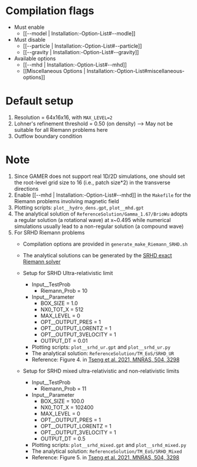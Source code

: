 # Compilation flags
- Must enable
   - [[--model | Installation:-Option-List#--modle]]
- Must disable
   - [[--particle | Installation:-Option-List#--particle]]
   - [[--gravity | Installation:-Option-List#--gravity]]
- Available options
   - [[--mhd | Installation:-Option-List#--mhd]]
   - [[Miscellaneous Options | Installation:-Option-List#miscellaneous-options]]


# Default setup
1. Resolution = 64x16x16, with `MAX_LEVEL=2`
2. Lohner's refinement threshold = 0.50 (on density)
   --> May not be suitable for all Riemann problems here
3. Outflow boundary condition


# Note
1. Since GAMER does not support real 1D/2D simulations, one should set the
   root-level grid size to 16 (i.e., patch size*2) in the transverse directions
2. Enable [[--mhd | Installation:-Option-List#--mhd]] in the `Makefile` for the Riemann problems involving magnetic field
3. Plotting scripts: `plot__hydro_dens.gpt`, `plot__mhd.gpt`
4. The analytical solution of `ReferenceSolution/Gamma_1.67/BrioWu` adopts a
   regular solution (a rotational wave) at x~0.495 while numerical simulations
   usually lead to a non-regular solution (a compound wave)
5. For SRHD Riemann problems
   - Compilation options are provided in `generate_make_Riemann_SRHD.sh`
   - The analytical solutions can be generated by the [SRHD exact Riemann solver](https://github.com/zengbs/exact-solution-to-relativistic-riemann-problem)

   - Setup for SRHD Ultra-relativistic limit
      - Input__TestProb
         - Riemann_Prob          = 10
      - Input__Parameter
         - BOX_SIZE              = 1.0
         - NX0_TOT_X             = 512
         - MAX_LEVEL             = 0
         - OPT__OUTPUT_PRES      = 1
         - OPT__OUTPUT_LORENTZ   = 1
         - OPT__OUTPUT_3VELOCITY = 1
         - OUTPUT_DT             = 0.01
      - Plotting scripts: `plot__srhd_ur.gpt` and `plot__srhd_ur.py`
      - The analytical solution: `ReferenceSolution/TM_EoS/SRHD_UR`
      - Reference: Figure 4. in [Tseng et al. 2021, MNRAS, 504, 3298](https://doi.org/10.1093/mnras/stab1006)

   - Setup for SRHD mixed ultra-relativistic and non-relativistic limits
      - Input__TestProb
         - Riemann_Prob          = 11
      - Input__Parameter
         - BOX_SIZE              = 100.0
         - NX0_TOT_X             = 102400
         - MAX_LEVEL             = 0
         - OPT__OUTPUT_PRES      = 1
         - OPT__OUTPUT_LORENTZ   = 1
         - OPT__OUTPUT_3VELOCITY = 1
         - OUTPUT_DT             = 0.5
      - Plotting scripts: `plot__srhd_mixed.gpt` and `plot__srhd_mixed.py`
      - The analytical solution: `ReferenceSolution/TM_EoS/SRHD_Mixed`
      - Reference: Figure 5. in [Tseng et al. 2021, MNRAS, 504, 3298](https://doi.org/10.1093/mnras/stab1006)
